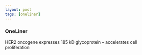 ```yaml
---
layout: post
tags: [oneliner]
---
```



### OneLiner

HER2 oncogene expresses 185 kD glycoprotein – accelerates cell proliferation
